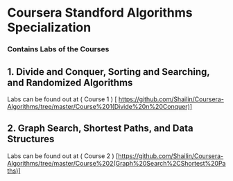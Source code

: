 # Coursera Standford Algorithms Specialization
 ### Contains Labs of the Courses
 
## 1. Divide and Conquer, Sorting and Searching, and Randomized Algorithms
  Labs can be found out at ( Course 1 ) [ https://github.com/Shailin/Coursera-Algorithms/tree/master/Course%201(Divide%20n%20Conquer)]
## 2. Graph Search, Shortest Paths, and Data Structures
  Labs can be found out at ( Course 2 ) [https://github.com/Shailin/Coursera-Algorithms/tree/master/Course%202(Graph%20Search%2CShortest%20Paths)]
